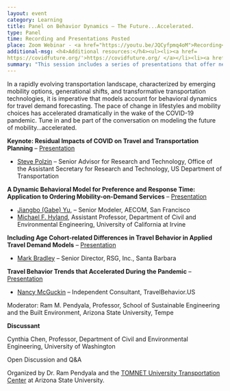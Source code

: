 ```yaml
---
layout: event
category: Learning
title: Panel on Behavior Dynamics – The Future...Accelerated.
type: Panel
time: Recording and Presentations Posted
place: Zoom Webinar - <a href="https://youtu.be/JQCyfpmq4oM">Recording</a>
additional-msg: <h4>Additional resources:</h4><ul><li><a href=
https://covidfuture.org/'>https://covidfuture.org/ </a></li><li><a href=' https://transportation.asu.edu/covid-19-transportation-resources'> https://transportation.asu.edu/covid-19-transportation-resources</a></li></ul>
summary: "This session includes a series of presentations that offer new methods, data, tools, and insights to understand and model dynamics of behavior."
---
```


In a rapidly evolving transportation landscape, characterized by emerging mobility options, generational shifts, and transformative transportation technologies, it is imperative that models account for behavioral dynamics for travel demand forecasting. The pace of change in lifestyles and mobility choices has accelerated dramatically in the wake of the COVID-19 pandemic. Tune in and be part of the conversation on modeling the future of mobility…accelerated.

**Keynote: Residual Impacts of COVID on Travel and Transportation Planning** – [Presentation](https://drive.google.com/file/d/1BPxkRKwVBTeJ5htuQEbLwZMUeJrTriZZ/view?usp=sharing) 
 - [Steve Polzin](https://www.linkedin.com/in/steven-polzin-06491b3/) – Senior Advisor for Research and Technology, Office of the Assistant Secretary for Research and Technology, US Department of Transportation
 
 
**A Dynamic Behavioral Model for Preference and Response Time: Application to Ordering Mobility-on-Demand Services** – [Presentation](https://drive.google.com/file/d/1irPHHxNTf7743uCDXqyHYveCFIGR6I0M/view?usp=sharing)  
 - [Jiangbo (Gabe) Yu,](https://www.linkedin.com/in/gjbyu/) – Senior Modeler, AECOM, San Francisco  
 - [Michael F. Hyland](https://engineering.uci.edu/users/michael-hyland), Assistant Professor, Department of Civil and Environmental Engineering, University of California at Irvine

**Including Age Cohort-related Differences in Travel Behavior in Applied Travel Demand Models**  – [Presentation]()
 - [Mark Bradley](https://rsginc.com/team/mark-bradley/) – Senior Director, RSG, Inc., Santa Barbara  

**Travel Behavior Trends that Accelerated During the Pandemic** – [Presentation](https://drive.google.com/file/d/1pPx8t7lhJv9rxuDXYqwbI4omH7AB205k/view?usp=sharing)  
  - [Nancy McGuckin](http://travelbehavior.us) – Independent Consultant, TravelBehavior.US

Moderator: Ram M. Pendyala, Professor, School of Sustainable Engineering and the Built Environment, Arizona State University, Tempe

**Discussant**

Cynthia Chen, Professor, Department of Civil and Environmental Engineering, University of Washington

Open Discussion and Q&A


Organized by Dr. Ram Pendyala and the [TOMNET University Transportation Center](https://tomnet-utc.engineering.asu.edu/) at Arizona State University.
